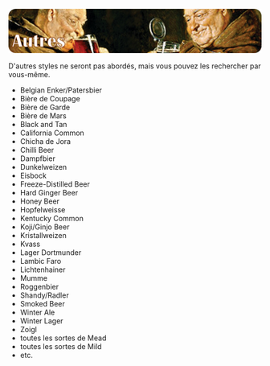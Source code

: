 ![Autres](../assets/img/autres.png)

D'autres styles ne seront pas abordés, mais vous pouvez les rechercher par vous-même.

* Belgian Enker/Patersbier
* Bière de Coupage
* Bière de Garde
* Bière de Mars
* Black and Tan
* California Common
* Chicha de Jora
* Chilli Beer
* Dampfbier
* Dunkelweizen
* Eisbock
* Freeze-Distilled Beer
* Hard Ginger Beer
* Honey Beer
* Hopfelweisse
* Kentucky Common
* Koji/Ginjo Beer
* Kristallweizen
* Kvass
* Lager Dortmunder
* Lambic Faro
* Lichtenhainer
* Mumme
* Roggenbier
* Shandy/Radler
* Smoked Beer
* Winter Ale
* Winter Lager
* Zoigl
* toutes les sortes de Mead
* toutes les sortes de Mild
* etc.
